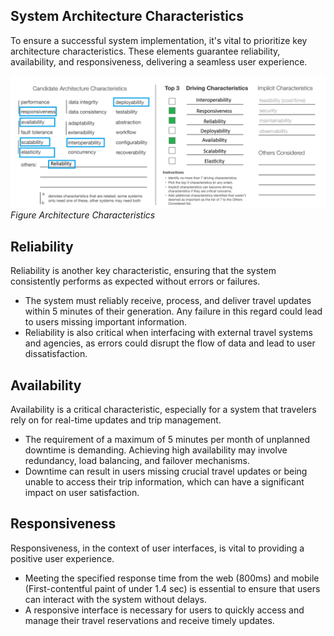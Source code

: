 ## System Architecture Characteristics

To ensure a successful system implementation, it's vital to prioritize key architecture characteristics. These elements guarantee reliability, availability, and responsiveness, delivering a seamless user experience.


![Alt text](architecture-characteristic.png)
*Figure Architecture Characteristics*


## Reliability

Reliability is another key characteristic, ensuring that the system consistently performs as expected without errors or failures.

- The system must reliably receive, process, and deliver travel updates within 5 minutes of their generation. Any failure in this regard could lead to users missing important information.
- Reliability is also critical when interfacing with external travel systems and agencies, as errors could disrupt the flow of data and lead to user dissatisfaction.


## Availability

Availability is a critical characteristic, especially for a system that travelers rely on for real-time updates and trip management.

- The requirement of a maximum of 5 minutes per month of unplanned downtime is demanding. Achieving high availability may involve redundancy, load balancing, and failover mechanisms.
- Downtime can result in users missing crucial travel updates or being unable to access their trip information, which can have a significant impact on user satisfaction.

## Responsiveness

Responsiveness, in the context of user interfaces, is vital to providing a positive user experience.

- Meeting the specified response time from the web (800ms) and mobile (First-contentful paint of under 1.4 sec) is essential to ensure that users can interact with the system without delays.
- A responsive interface is necessary for users to quickly access and manage their travel reservations and receive timely updates.

